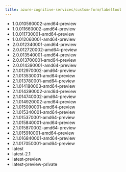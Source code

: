 ```yaml
---
title: azure-cognitive-services/custom-form/labeltool
---
```

- 1.0.010560002-amd64-preview
- 1.0.011660002-amd64-preview
- 1.0.011730001-amd64-preview
- 1.0.012060001-amd64-preview
- 2.0.012340001-amd64-preview
- 2.0.012720002-amd64-preview
- 2.0.013540001-amd64-preview
- 2.0.013700001-amd64-preview
- 2.0.014390001-amd64-preview
- 2.1.012970002-amd64-preview
- 2.1.013530001-amd64-preview
- 2.1.013780001-amd64-preview
- 2.1.014180003-amd64-preview
- 2.1.014390002-amd64-preview
- 2.1.014740002-amd64-preview
- 2.1.014920002-amd64-preview
- 2.1.015090001-amd64-preview
- 2.1.015340001-amd64-preview
- 2.1.015370001-amd64-preview
- 2.1.015840001-amd64-preview
- 2.1.015870002-amd64-preview
- 2.1.015910001-amd64-preview
- 2.1.016840001-amd64-preview
- 2.1.017050001-amd64-preview
- latest
- latest-2.1
- latest-preview
- latest-preview-private
